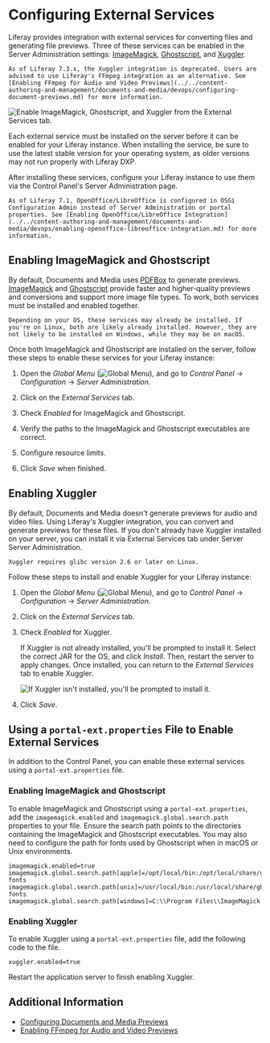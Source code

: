 # Configuring External Services

Liferay provides integration with external services for converting files and generating file previews. Three of these services can be enabled in the Server Administration settings: [ImageMagick](https://www.imagemagick.org/script/index.php), [Ghostscript](https://www.ghostscript.com/), and [Xuggler](http://www.xuggle.com/xuggler/).

```{important}
As of Liferay 7.3.x, the Xuggler integration is deprecated. Users are advised to use Liferay's FFmpeg integration as an alternative. See [Enabling FFmpeg for Audio and Video Previews](../../content-authoring-and-management/documents-and-media/devops/configuring-document-previews.md) for more information.
```

![Enable ImageMagick, Ghostscript, and Xuggler from the External Services tab.](./configuring-external-services/images/01.png)

Each external service must be installed on the server before it can be enabled for your Liferay instance. When installing the service, be sure to use the latest stable version for your operating system, as older versions may not run properly with Liferay DXP.

After installing these services, configure your Liferay instance to use them via the Control Panel's Server Administration page.

```{note}
As of Liferay 7.1, OpenOffice/LibreOffice is configured in OSGi Configuration Admin instead of Server Administration or portal properties. See [Enabling OpenOffice/LibreOffice Integration](../../content-authoring-and-management/documents-and-media/devops/enabling-openoffice-libreoffice-integration.md) for more information.
```

## Enabling ImageMagick and Ghostscript

By default, Documents and Media uses [PDFBox](https://pdfbox.apache.org/) to generate previews. [ImageMagick](https://www.imagemagick.org/script/index.php) and [Ghostscript](https://www.ghostscript.com/) provide faster and higher-quality previews and conversions and support more image file types. To work, both services must be installed and enabled together.

```{note}
Depending on your OS, these services may already be installed. If you're on Linux, both are likely already installed. However, they are not likely to be installed on Windows, while they may be on macOS.
```

Once both ImageMagick and Ghostscript are installed on the server, follow these steps to enable these services for your Liferay instance:

1. Open the *Global Menu* (![Global Menu](../../images/icon-applications-menu.png)), and go to *Control Panel* &rarr; *Configuration* &rarr; *Server Administration*.

1. Click on the *External Services* tab.

1. Check *Enabled* for ImageMagick and Ghostscript.

1. Verify the paths to the ImageMagick and Ghostscript executables are correct.

1. Configure resource limits.

1. Click *Save* when finished.

## Enabling Xuggler

By default, Documents and Media doesn't generate previews for audio and video files. Using Liferay's Xuggler integration, you can convert and generate previews for these files. If you don't already have Xuggler installed on your server, you can install it via External Services tab under Server Server Administration.

```{tip}
Xuggler requires glibc version 2.6 or later on Linux.
```

Follow these steps to install and enable Xuggler for your Liferay instance:

1. Open the *Global Menu* (![Global Menu](../../images/icon-applications-menu.png)), and go to *Control Panel* &rarr; *Configuration* &rarr; *Server Administration*.

1. Click on the *External Services* tab.

1. Check *Enabled* for Xuggler.

   If Xuggler is not already installed, you'll be prompted to install it. Select the correct JAR for the OS, and click *Install*. Then, restart the server to apply changes. Once installed, you can return to the *External Services* tab to enable Xuggler.

   ![If Xuggler isn't installed, you'll be prompted to install it.](./configuring-external-services/images/02.png)

1. Click *Save*.

## Using a `portal-ext.properties` File to Enable External Services

In addition to the Control Panel, you can enable these external services using a `portal-ext.properties` file.

### Enabling ImageMagick and Ghostscript

To enable ImageMagick and Ghostscript using a `portal-ext.properties`, add the `imagemagick.enabled` and `imagemagick.global.search.path` properties to your file. Ensure the search path points to the directories containing the ImageMagick and Ghostscript executables. You may also need to configure the path for fonts used by Ghostscript when in macOS or Unix environments.

```properties
imagemagick.enabled=true
imagemagick.global.search.path[apple]=/opt/local/bin:/opt/local/share/ghostscript/fonts:/opt/local/share/fonts/urw-fonts
imagemagick.global.search.path[unix]=/usr/local/bin:/usr/local/share/ghostscript/fonts:/usr/local/share/fonts/urw-fonts
imagemagick.global.search.path[windows]=C:\\Program Files\\ImageMagick
```

### Enabling Xuggler

To enable Xuggler using a `portal-ext.properties` file, add the following code to the file.

```properties
xuggler.enabled=true
```

Restart the application server to finish enabling Xuggler.

## Additional Information

- [Configuring Documents and Media Previews](../../content-authoring-and-management/documents-and-media/devops/configuring-documents-and-media-previews.md)
- [Enabling FFmpeg for Audio and Video Previews](../../content-authoring-and-management/documents-and-media/devops/enabling-ffmpeg-for-audio-and-video-previews.md)
